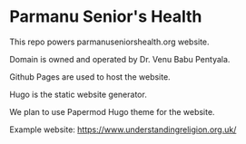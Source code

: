 # Parmanu Senior's Health

This repo powers parmanuseniorshealth.org website. 

Domain is owned and operated by Dr. Venu Babu Pentyala.

Github Pages are used to host the website. 

Hugo is the static website generator. 

We plan to use Papermod Hugo theme for the website. 

Example website: https://www.understandingreligion.org.uk/
